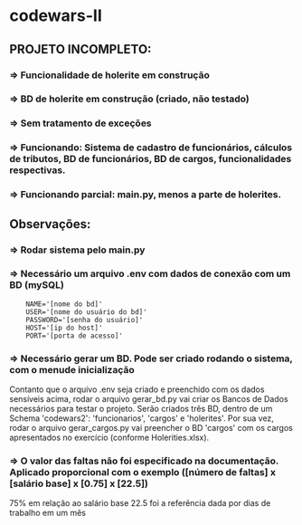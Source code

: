 # codewars-II

## PROJETO INCOMPLETO:
### => Funcionalidade de holerite em construção
### => BD de holerite em construção (criado, não testado)
### => Sem tratamento de exceções
### => Funcionando: Sistema de cadastro de funcionários, cálculos de tributos, BD de funcionários, BD de cargos, funcionalidades respectivas.
### => Funcionando parcial: main.py, menos a parte de holerites.


## Observações:
### => Rodar sistema pelo main.py
### => Necessário um arquivo .env com dados de conexão com um BD (mySQL)

        NAME='[nome do bd]'        
        USER='[nome do usuário do bd]'        
        PASSWORD='[senha do usuário]'        
        HOST='[ip do host]'        
        PORT='[porta de acesso]'

### => Necessário gerar um BD. Pode ser criado rodando o sistema, com o menude inicialização
Contanto que o arquivo .env seja criado e preenchido com os dados sensíveis acima, rodar o arquivo gerar_bd.py vai criar os Bancos de Dados necessários para testar o projeto.
Serão criados três BD, dentro de um Schema 'codewars2': 'funcionarios', 'cargos' e 'holerites'.
Por sua vez, rodar o arquivo gerar_cargos.py vai preencher o BD 'cargos' com os cargos apresentados no exercício (conforme Holerities.xlsx).

### => O valor das faltas não foi especificado na documentação. Aplicado proporcional com o exemplo ([número de faltas] x [salário base] x [0.75] x [22.5])
75% em relação ao salário base
22.5 foi a referência dada por dias de trabalho em um mês
